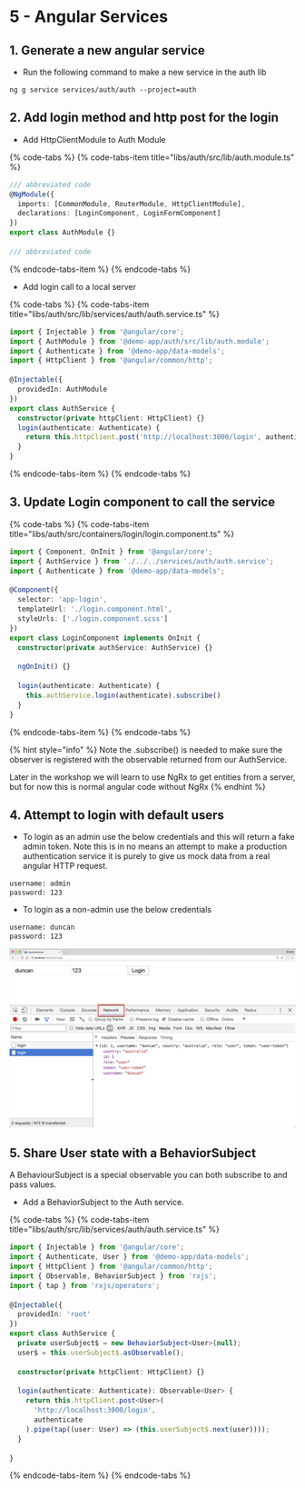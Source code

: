# 5 - Angular Services

## 1. Generate a new angular service

* Run the following command to make a new service in the auth lib

```text
ng g service services/auth/auth --project=auth
```

## 2. Add login method and http post for the login

* Add HttpClientModule to Auth Module

{% code-tabs %}
{% code-tabs-item title="libs/auth/src/lib/auth.module.ts" %}
```typescript
/// abbreviated code
@NgModule({
  imports: [CommonModule, RouterModule, HttpClientModule],
  declarations: [LoginComponent, LoginFormComponent]
})
export class AuthModule {}

/// abbreviated code
```
{% endcode-tabs-item %}
{% endcode-tabs %}

* Add login call to a local server

{% code-tabs %}
{% code-tabs-item title="libs/auth/src/lib/services/auth/auth.service.ts" %}
```typescript
import { Injectable } from '@angular/core';
import { AuthModule } from '@demo-app/auth/src/lib/auth.module';
import { Authenticate } from '@demo-app/data-models';
import { HttpClient } from '@angular/common/http';

@Injectable({
  providedIn: AuthModule
})
export class AuthService {
  constructor(private httpClient: HttpClient) {}
  login(authenticate: Authenticate) {
    return this.httpClient.post('http://localhost:3000/login', authenticate);
  }
}
```
{% endcode-tabs-item %}
{% endcode-tabs %}

## 3. Update Login component to call the service

{% code-tabs %}
{% code-tabs-item title="libs/auth/src/containers/login/login.component.ts" %}
```typescript
import { Component, OnInit } from '@angular/core';
import { AuthService } from './../../services/auth/auth.service';
import { Authenticate } from '@demo-app/data-models';

@Component({
  selector: 'app-login',
  templateUrl: './login.component.html',
  styleUrls: ['./login.component.scss']
})
export class LoginComponent implements OnInit {
  constructor(private authService: AuthService) {}

  ngOnInit() {}

  login(authenticate: Authenticate) {
    this.authService.login(authenticate).subscribe()
  }
}
```
{% endcode-tabs-item %}
{% endcode-tabs %}

{% hint style="info" %}
Note the .subscribe\(\) is needed to make sure the observer is registered with the observable returned from our AuthService.

Later in the workshop we will learn to use NgRx to get entities from a server, but for now this is normal angular code without NgRx
{% endhint %}

## 4. Attempt to login with default users

* To login as an admin use the below credentials and this will return a fake admin token. Note this is in no means an attempt to make a production authentication service it is purely to give us mock data from a real angular HTTP request.

```text
username: admin
password: 123
```

* To login as a non-admin use the below credentials

```text
username: duncan
password: 123
```

![Chrome Devtools](../.gitbook/assets/image%20%2813%29.png)

## 5. Share User state with a BehaviorSubject

A BehaviourSubject is a special observable you can both subscribe to and pass values.

* Add a BehaviorSubject to the Auth service.

{% code-tabs %}
{% code-tabs-item title="libs/auth/src/lib/services/auth/auth.service.ts" %}
```typescript
import { Injectable } from '@angular/core';
import { Authenticate, User } from '@demo-app/data-models';
import { HttpClient } from '@angular/common/http';
import { Observable, BehaviorSubject } from 'rxjs';
import { tap } from 'rxjs/operators';

@Injectable({
  providedIn: 'root'
})
export class AuthService {
  private userSubject$ = new BehaviorSubject<User>(null);
  user$ = this.userSubject$.asObservable();

  constructor(private httpClient: HttpClient) {}

  login(authenticate: Authenticate): Observable<User> {
    return this.httpClient.post<User>(
      'http://localhost:3000/login',
      authenticate
    ).pipe(tap((user: User) => (this.userSubject$.next(user))));
  }

}

```
{% endcode-tabs-item %}
{% endcode-tabs %}

